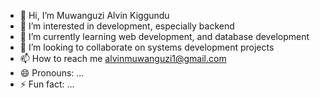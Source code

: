 - 👋 Hi, I’m Muwanguzi Alvin Kiggundu
- 👀 I’m interested in development, especially backend
- 🌱 I’m currently learning web development, and database development
- 💞️ I’m looking to collaborate on systems development projects
- 📫 How to reach me alvinmuwanguzi1@gmail.com
- 😄 Pronouns: ...
- ⚡ Fun fact: ...

<!---
chunky152/chunky152 is a ✨ special ✨ repository because its `README.md` (this file) appears on your GitHub profile.
You can click the Preview link to take a look at your changes.
--->
